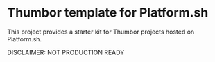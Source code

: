# Thumbor template for Platform.sh

This project provides a starter kit for Thumbor projects hosted on Platform.sh.

DISCLAIMER: NOT PRODUCTION READY
